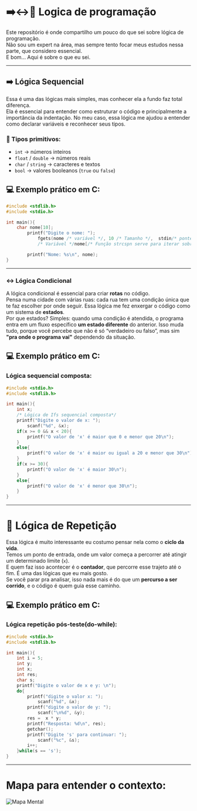 # ➡️↔️🔄 Logica de programação

Este repositório é onde compartilho um pouco do que sei sobre lógica de programação.  
Não sou um expert na área, mas sempre tento focar meus estudos nessa parte, que considero essencial.  
E bom... Aqui é sobre o que eu sei.

---

## ➡️ Lógica Sequencial

Essa é uma das lógicas mais simples, mas conhecer ela a fundo faz total diferença.  
Ela é essencial para entender como estruturar o código e principalmente a importância da indentação.
No meu caso, essa lógica me ajudou a entender como declarar variáveis e reconhecer seus tipos.

### 🧪 Tipos primitivos:
- `int` → números inteiros  
- `float` / `double` → números reais  
- `char` / `string` → caracteres e textos  
- `bool` → valores booleanos (`true` ou `false`)

## 💻 Exemplo prático em C:

```c
#include <stdlib.h>
#include <stdio.h>

int main(){
    char nome[10];
        printf("Digite o nome: ");
            fgets(nome /* variável */, 10 /* Tamanho */,  stdin/* ponteiro do tipo *FILE */);
            /* Variável */nome[/* Função strcspn serve para iterar sobre o valor para encontrar o caractere*/strcspn(nome, "\n")] = '\0'/* Caractere \n*/;

        printf("Nome: %s\n", nome);
}
```

---

### ↔️ Lógica Condicional

A lógica condicional é essencial para criar **rotas** no código.  
Pensa numa cidade com várias ruas: cada rua tem uma condição única que te faz escolher por onde seguir.
Essa lógica me fez enxergar o código como um sistema de **estados**.  
Por que estados? Simples: quando uma condição é atendida, o programa entra em um fluxo específico **um estado diferente** do anterior.
Isso muda tudo, porque você percebe que não é só “verdadeiro ou falso”, mas sim **"pra onde o programa vai"** dependendo da situação.

## 💻 Exemplo prático em C:
### Lógica sequencial composta:

```c
#include <stdio.h>
#include <stdlib.h>

int main(){
    int x;
    /* Lógica de Ifs sequencial composta*/
    printf("Digite o valor de x: ");
        scanf("%d", &x);
    if(x >= 0 && x < 20){
        printf("O valor de 'x' é maior que 0 e menor que 20\n");
    }
    else{
        printf("O valor de 'x' é maior ou igual a 20 e menor que 30\n");
    }
    if(x >= 30){
        printf("O valor de 'x' é maior 30\n");
    }
    else{
        printf("O valor de 'x' é menor que 30\n");
    }
}
```

---

# 🔄 Lógica de Repetição

Essa lógica é muito interessante eu costumo pensar nela como o **ciclo da vida**.  
Temos um ponto de entrada, onde um valor começa a percorrer até atingir um determinado limite (`x`).  
E quem faz isso acontecer é o **contador**, que percorre esse trajeto até o fim.
É uma das lógicas que eu mais gosto.  
Se você parar pra analisar, isso nada mais é do que um **percurso a ser corrido**, e o código é quem guia esse caminho.

## 💻 Exemplo prático em C:
### Lógica repetição pós-teste(do-while):

```c
#include <stdio.h>
#include <stdlib.h>

int main(){
    int i = 5;
    int y;
    int x;
    int res;
    char s;
    printf("Digite o valor de x e y: \n");
    do{
        printf("digite o valor x: ");
            scanf("%d", &x);
        printf("digite o valor de y: ");
            scanf("\n%d", &y);
        res =  x * y;
        printf("Resposta: %d\n", res);
        getchar();
        printf("Digite 's' para continuar: ");
            scanf("%c", &s);
        i++;
    }while(s == 's');
}
```

---

# Mapa para entender o contexto:

![Mapa Mental](./982723c2-8de3-442b-9411-c930fd604432.png)